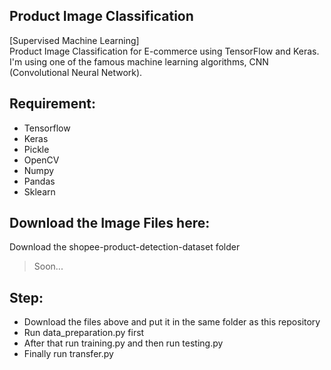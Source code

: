 ## Product Image Classification
[Supervised Machine Learning]<br/>
Product Image Classification for E-commerce using TensorFlow and Keras. I'm using one of the famous machine learning algorithms, CNN (Convolutional Neural Network).

## Requirement:
- Tensorflow
- Keras
- Pickle
- OpenCV
- Numpy
- Pandas
- Sklearn

## Download the Image Files here:
Download the shopee-product-detection-dataset folder<br>
>Soon...

## Step:
- Download the files above and put it in the same folder as this repository
- Run data_preparation.py first
- After that run training.py and then run testing.py
- Finally run transfer.py
